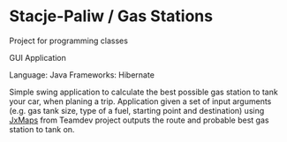 # Stacje-Paliw / Gas Stations

Project for programming classes

GUI Application

Language: Java
Frameworks: Hibernate

Simple swing application to calculate the best possible gas station to tank your car, when planing a trip.
Application given a set of input arguments (e.g. gas tank size, type of a fuel, starting point and destination) using [JxMaps](https://www.teamdev.com/jxmaps) from Teamdev project outputs the route and probable best gas station to tank on.
